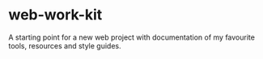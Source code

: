 # web-work-kit

A starting point for a new web project with documentation of my favourite tools, resources and style guides.
